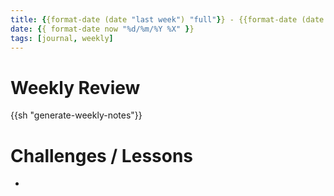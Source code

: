 ```yaml
---
title: {{format-date (date "last week") "full"}} - {{format-date (date "today") "full"}} ({{format-date now '%Y'}}-W{{format-date now '%W'}})
date: {{ format-date now "%d/%m/%Y %X" }}
tags: [journal, weekly]
---
```


# Weekly Review

{{sh "generate-weekly-notes"}}

# Challenges / Lessons

-
